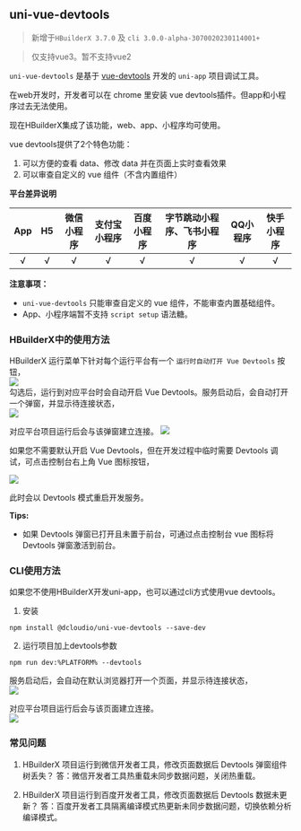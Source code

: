 ## uni-vue-devtools

> 新增于`HBuilderX 3.7.0` 及 `cli 3.0.0-alpha-3070020230114001+`

> 仅支持vue3。暂不支持vue2

`uni-vue-devtools` 是基于 [vue-devtools](https://devtools.vuejs.org/) 开发的 `uni-app` 项目调试工具。

在web开发时，开发者可以在 chrome 里安装 vue devtools插件。但app和小程序过去无法使用。

现在HBuilderX集成了该功能，web、app、小程序均可使用。

vue devtools提供了2个特色功能：
1. 可以方便的查看 data、修改 data 并在页面上实时查看效果
2. 可以审查自定义的 vue 组件（不含内置组件）

**平台差异说明**

|App|H5|微信小程序|支付宝小程序|百度小程序|字节跳动小程序、飞书小程序|QQ小程序|快手小程序|
|:-:|:-:|:-:|:-:|:-:|:-:|:-:|:-:|
|√|√|√|√|√|√|√|√|

**注意事项：**
- `uni-vue-devtools` 只能审查自定义的 vue 组件，不能审查内置基础组件。
- App、小程序端暂不支持 `script setup` 语法糖。

### HBuilderX中的使用方法

HBuilderX 运行菜单下针对每个运行平台有一个 `运行时自动打开 Vue Devtools` 按钮，\
![](https://f184e7c3-1912-41b2-b81f-435d1b37c7b4.cdn.bspapp.com/VKCEYUGU-f184e7c3-1912-41b2-b81f-435d1b37c7b4/ad6b4788-9a66-48ef-a211-e34754fd0917.png)\
勾选后，运行到对应平台时会自动开启 Vue Devtools。服务启动后，会自动打开一个弹窗，并显示待连接状态，\
  ![](
https://f184e7c3-1912-41b2-b81f-435d1b37c7b4.cdn.bspapp.com/VKCEYUGU-f184e7c3-1912-41b2-b81f-435d1b37c7b4/424b3030-b67d-4e74-a7c2-abf0cd7b1d2a.png)

对应平台项目运行后会与该弹窗建立连接。
![](
https://f184e7c3-1912-41b2-b81f-435d1b37c7b4.cdn.bspapp.com/VKCEYUGU-f184e7c3-1912-41b2-b81f-435d1b37c7b4/2344dba2-7522-4a4c-bf46-c2bf806a31fc.png)

如果您不需要默认开启 Vue Devtools，但在开发过程中临时需要 Devtools 调试，可点击控制台右上角 Vue 图标按钮，

![](
https://f184e7c3-1912-41b2-b81f-435d1b37c7b4.cdn.bspapp.com/VKCEYUGU-f184e7c3-1912-41b2-b81f-435d1b37c7b4/6168453a-e15c-4c4d-8846-6026debce5de.png)

此时会以 Devtools 模式重启开发服务。

**Tips:**

* 如果 Devtools 弹窗已打开且未置于前台，可通过点击控制台 vue 图标将 Devtools 弹窗激活到前台。

### CLI使用方法

如果您不使用HBuilderX开发uni-app，也可以通过cli方式使用vue devtools。

1. 安装

  ```shell
  npm install @dcloudio/uni-vue-devtools --save-dev
  ```

2. 运行项目加上devtools参数

  ```shell
  npm run dev:%PLATFORM% --devtools
  ```

  服务启动后，会自动在默认浏览器打开一个页面，并显示待连接状态，\
  ![](https://web-assets.dcloud.net.cn/unidoc/zh/uni-vue-devtools-waiting-connect.png)

  对应平台项目运行后会与该页面建立连接。\
  ![](https://web-assets.dcloud.net.cn/unidoc/zh/uni-vue-devtools-connected.png)

### 常见问题

1. HBuilderX 项目运行到微信开发者工具，修改页面数据后 Devtools 弹窗组件树丢失？
答：微信开发者工具热重载未同步数据问题，关闭热重载。

2. HBuilderX 项目运行到百度开发者工具，修改页面数据后 Devtools 数据未更新？
答：百度开发者工具隔离编译模式热更新未同步数据问题，切换依赖分析编译模式。